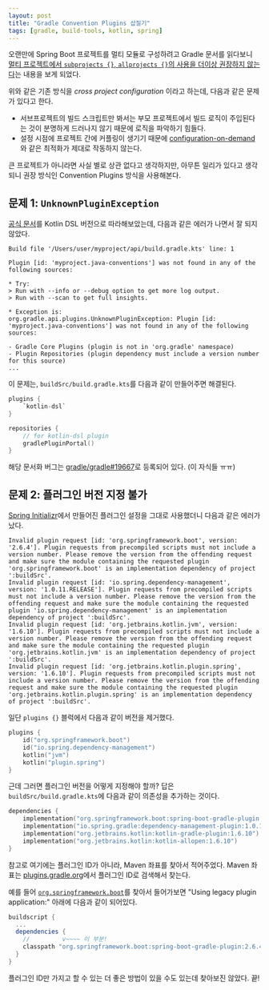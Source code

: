 ```yaml
---
layout: post
title: "Gradle Convention Plugins 삽질기"
tags: [gradle, build-tools, kotlin, spring]
---
```


오랜만에 Spring Boot 프로젝트를 멀티 모듈로 구성하려고 Gradle 문서를 읽다보니 [멀티 프로젝트에서 `subprojects {}`, `allprojects {}`의 사용을 더이상 권장하지 않는다](https://docs.gradle.org/7.4/userguide/sharing_build_logic_between_subprojects.html#sec:convention_plugins_vs_cross_configuration)는 내용을 보게 되었다.

위와 같은 기존 방식을 _cross project configuration_ 이라고 하는데, 다음과 같은 문제가 있다고 한다.

* 서브프로젝트의 빌드 스크립트만 봐서는 부모 프로젝트에서 빌드 로직이 주입된다는 것이 분명하게 드러나지 않기 때문에 로직을 파악하기 힘들다.
* 설정 시점에 프로젝트 간에 커플링이 생기기 때문에 [configuration-on-demand](https://docs.gradle.org/7.4/userguide/multi_project_configuration_and_execution.html#sec:configuration_on_demand)와 같은 최적화가 제대로 작동하지 않는다.

큰 프로젝트가 아니라면 사실 별로 상관 없다고 생각하지만, 아무튼 일리가 있다고 생각되니 권장 방식인 Convention Plugins 방식을 사용해본다.

## 문제 1: `UnknownPluginException`

[공식 문서](https://docs.gradle.org/7.4/userguide/declaring_dependencies_between_subprojects.html)를 Kotlin DSL 버전으로 따라해보았는데, 다음과 같은 에러가 나면서 잘 되지 않았다.

```
Build file '/Users/user/myproject/api/build.gradle.kts' line: 1

Plugin [id: 'myproject.java-conventions'] was not found in any of the following sources:

* Try:
> Run with --info or --debug option to get more log output.
> Run with --scan to get full insights.

* Exception is:
org.gradle.api.plugins.UnknownPluginException: Plugin [id: 'myproject.java-conventions'] was not found in any of the following sources:

- Gradle Core Plugins (plugin is not in 'org.gradle' namespace)
- Plugin Repositories (plugin dependency must include a version number for this source)
...
```

이 문제는, `buildSrc/build.gradle.kts`를 다음과 같이 만들어주면 해결된다.

```kotlin
plugins {
    `kotlin-dsl`
}

repositories {
    // for kotlin-dsl plugin
    gradlePluginPortal()
}
```

해당 문서화 버그는 [gradle/gradle#19667](https://github.com/gradle/gradle/issues/19667)로 등록되어 있다. (이 자식들 ㅠㅠ)

## 문제 2: 플러그인 버전 지정 불가

[Spring Initializr](https://start.spring.io/)에서 만들어진 플러그인 설정을 그대로 사용했더니 다음과 같은 에러가 났다.

```
Invalid plugin request [id: 'org.springframework.boot', version: '2.6.4']. Plugin requests from precompiled scripts must not include a version number. Please remove the version from the offending request and make sure the module containing the requested plugin 'org.springframework.boot' is an implementation dependency of project ':buildSrc'.
Invalid plugin request [id: 'io.spring.dependency-management', version: '1.0.11.RELEASE']. Plugin requests from precompiled scripts must not include a version number. Please remove the version from the offending request and make sure the module containing the requested plugin 'io.spring.dependency-management' is an implementation dependency of project ':buildSrc'.
Invalid plugin request [id: 'org.jetbrains.kotlin.jvm', version: '1.6.10']. Plugin requests from precompiled scripts must not include a version number. Please remove the version from the offending request and make sure the module containing the requested plugin 'org.jetbrains.kotlin.jvm' is an implementation dependency of project ':buildSrc'.
Invalid plugin request [id: 'org.jetbrains.kotlin.plugin.spring', version: '1.6.10']. Plugin requests from precompiled scripts must not include a version number. Please remove the version from the offending request and make sure the module containing the requested plugin 'org.jetbrains.kotlin.plugin.spring' is an implementation dependency of project ':buildSrc'.
```

일단 `plugins {}` 블럭에서 다음과 같이 버전을 제거했다.

```kotlin
plugins {
    id("org.springframework.boot")
    id("io.spring.dependency-management")
    kotlin("jvm")
    kotlin("plugin.spring")
}
```

근데 그러면 플러그인 버전을 어떻게 지정해야 할까? 답은 `buildSrc/build.gradle.kts`에 다음과 같이 의존성을 추가하는 것이다.

```kotlin
dependencies {
    implementation("org.springframework.boot:spring-boot-gradle-plugin:2.6.4")
    implementation("io.spring.gradle:dependency-management-plugin:1.0.11.RELEASE")
    implementation("org.jetbrains.kotlin:kotlin-gradle-plugin:1.6.10")
    implementation("org.jetbrains.kotlin:kotlin-allopen:1.6.10")
}
```

참고로 여기에는 플러그인 ID가 아니라, Maven 좌표를 찾아서 적어주었다. Maven 좌표는 [plugins.gradle.org](https://plugins.gradle.org/)에서 플러그인 ID로 검색해서 찾는다.

예를 들어 [`org.springframework.boot`](https://plugins.gradle.org/plugin/org.springframework.boot)를 찾아서 들어가보면 "Using legacy plugin application:" 아래에 다음과 같이 되어있다.

```groovy
buildscript {
  ...
  dependencies {
    //         v~~~~ 이 부분!
    classpath "org.springframework.boot:spring-boot-gradle-plugin:2.6.4"
  }
}
```

플러그인 ID만 가지고 할 수 있는 더 좋은 방법이 있을 수도 있는데 찾아보진 않았다. 끝!
